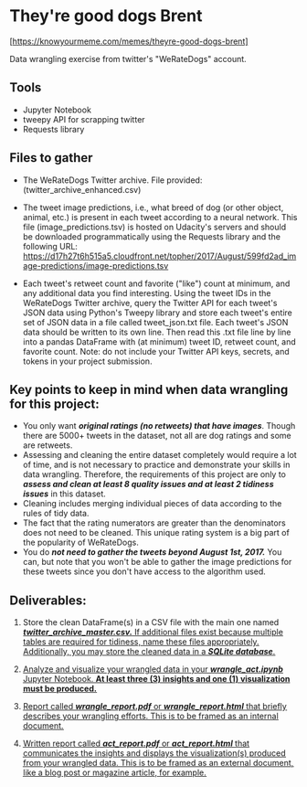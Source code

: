 # They're good dogs Brent
[https://knowyourmeme.com/memes/theyre-good-dogs-brent]

Data wrangling exercise from twitter's "WeRateDogs" account.

## Tools

- Jupyter Notebook
- tweepy API for scrapping twitter
- Requests library

## Files to gather
- The WeRateDogs Twitter archive. File provided: (twitter_archive_enhanced.csv)

- The tweet image predictions, i.e., what breed of dog (or other object, animal, etc.) is present in each tweet according to a neural network. This file (image_predictions.tsv) is hosted on Udacity's servers and should be downloaded programmatically using the Requests library and the following URL: https://d17h27t6h515a5.cloudfront.net/topher/2017/August/599fd2ad_image-predictions/image-predictions.tsv

- Each tweet's retweet count and favorite ("like") count at minimum, and any additional data you find interesting. Using the tweet IDs in the WeRateDogs Twitter archive, query the Twitter API for each tweet's JSON data using Python's Tweepy library and store each tweet's entire set of JSON data in a file called tweet_json.txt file. Each tweet's JSON data should be written to its own line. Then read this .txt file line by line into a pandas DataFrame with (at minimum) tweet ID, retweet count, and favorite count. Note: do not include your Twitter API keys, secrets, and tokens in your project submission.

## Key points to keep in mind when data wrangling for this project:

- You only want _**original ratings (no retweets) that have images**_. Though there are 5000+ tweets in the dataset, not all are dog ratings and some are retweets.
- Assessing and cleaning the entire dataset completely would require a lot of time, and is not necessary to practice and demonstrate your skills in data wrangling. Therefore, the requirements of this project are only to _**assess and clean at least 8 quality issues and at least 2 tidiness issues**_ in this dataset.
- Cleaning includes merging individual pieces of data according to the rules of tidy data.
- The fact that the rating numerators are greater than the denominators does not need to be cleaned. This unique rating system is a big part of the popularity of WeRateDogs.
- You do _**not need to gather the tweets beyond August 1st, 2017.**_ You can, but note that you won't be able to gather the image predictions for these tweets since you don't have access to the algorithm used.

## Deliverables:
1) Store the clean DataFrame(s) in a CSV file with the main one named _**<u>twitter_archive_master.csv.<u>**_ If additional files exist because multiple tables are required for tidiness, name these files appropriately. Additionally, you may store the cleaned data in a _**<u>SQLite database<u>**_.

2) Analyze and visualize your wrangled data in your _**<u>wrangle_act.ipynb<u>**_ Jupyter Notebook. **At least three (3) insights and one (1) visualization must be produced.**

3) Report called _**<u>wrangle_report.pdf<u>**_ or _**<u>wrangle_report.html<u>**_ that briefly describes your wrangling efforts. This is to be framed as an internal document.

4) Written report called _**<u>act_report.pdf<u>**_ or _**<u>act_report.html<u>**_ that communicates the insights and displays the visualization(s) produced from your wrangled data. This is to be framed as an external document, like a blog post or magazine article, for example.
